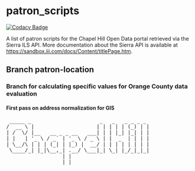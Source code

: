 # patron_scripts

[![Codacy Badge](https://api.codacy.com/project/badge/Grade/5e652de55fe24199ba67b90bddee2687)](https://app.codacy.com/app/TownofChapelHill/patron-scripts?utm_source=github.com&utm_medium=referral&utm_content=townofchapelhill/patron-scripts&utm_campaign=Badge_Grade_Dashboard)

A list of patron scripts for the Chapel Hill Open Data portal retrieved via the Sierra ILS API. More documentation about the Sierra API is available at https://sandbox.iii.com/docs/Content/titlePage.htm.

## Branch patron-location
### Branch for calculating specific values for Orange County data evaluation
#### First pass on address normalization for GIS


<pre>
 _____ _                      _   _   _ _ _ _ 
/  __ \ |                    | | | | | (_) | |
| /  \/ |__   __ _ _ __   ___| | | |_| |_| | |
| |   | '_ \ / _` | '_ \ / _ \ | |  _  | | | |
| \__/\ | | | (_| | |_) |  __/ | | | | | | | |
 \____/_| |_|\__,_| .__/ \___|_| \_| |_/_|_|_|
                  | |                         
                  |_|       
</pre>  

